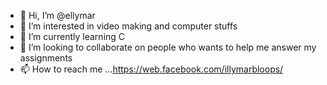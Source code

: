- 👋 Hi, I’m @ellymar
- 👀 I’m interested in video making and computer stuffs
- 🌱 I’m currently learning C
- 💞️ I’m looking to collaborate on people who wants to help me answer my assignments
- 📫 How to reach me ...https://web.facebook.com/illymarbloops/

<!---
illymar/illymar is a ✨ special ✨ repository because its `README.md` (this file) appears on your GitHub profile.
You can click the Preview link to take a look at your changes.
--->
